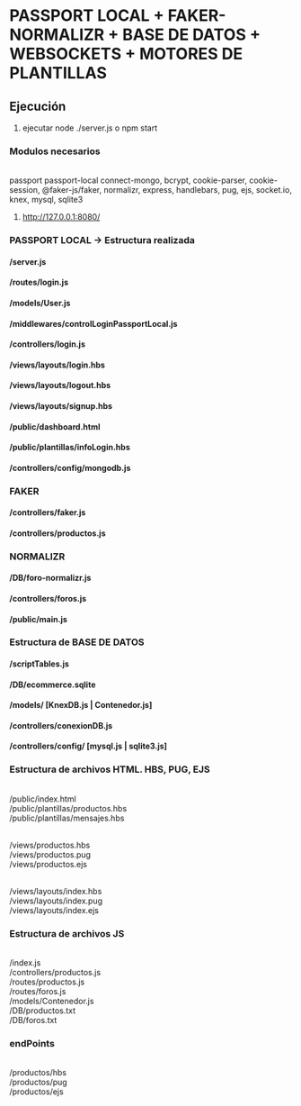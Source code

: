 # PASSPORT LOCAL + FAKER-NORMALIZR + BASE DE DATOS + WEBSOCKETS + MOTORES DE PLANTILLAS

## Ejecución
1) ejecutar node ./server.js o  npm start

### Modulos necesarios
<br> passport passport-local connect-mongo, bcrypt, cookie-parser, cookie-session,  @faker-js/faker, normalizr, express, handlebars, pug, ejs, socket.io, knex, mysql, sqlite3

1) http://127.0.0.1:8080/

### PASSPORT LOCAL -> Estructura realizada
#### /server.js
#### /routes/login.js
#### /models/User.js
#### /middlewares/controlLoginPassportLocal.js
#### /controllers/login.js
#### /views/layouts/login.hbs
#### /views/layouts/logout.hbs
#### /views/layouts/signup.hbs
#### /public/dashboard.html
#### /public/plantillas/infoLogin.hbs
#### /controllers/config/mongodb.js

### FAKER
#### /controllers/faker.js
#### /controllers/productos.js

### NORMALIZR
#### /DB/foro-normalizr.js
#### /controllers/foros.js
#### /public/main.js

### Estructura de BASE DE DATOS
#### /scriptTables.js
#### /DB/ecommerce.sqlite
#### /models/ [KnexDB.js | Contenedor.js]
#### /controllers/conexionDB.js
#### /controllers/config/ [mysql.js | sqlite3.js]




### Estructura de archivos HTML. HBS, PUG, EJS

<br> /public/index.html
<br> /public/plantillas/productos.hbs
<br> /public/plantillas/mensajes.hbs

<br> /views/productos.hbs
<br> /views/productos.pug
<br> /views/productos.ejs

<br> /views/layouts/index.hbs
<br> /views/layouts/index.pug
<br> /views/layouts/index.ejs

### Estructura de archivos JS
<br>/index.js
<br>/controllers/productos.js
<br>/routes/productos.js
<br>/routes/foros.js
<br>/models/Contenedor.js
<br>/DB/productos.txt
<br>/DB/foros.txt

### endPoints
<br>/productos/hbs
<br>/productos/pug
<br>/productos/ejs

